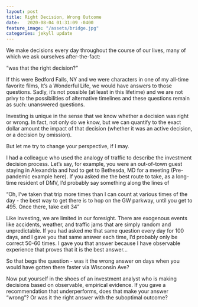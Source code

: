 ```yaml
---
layout: post
title: Right Decision, Wrong Outcome
date:   2020-08-04 01:31:09 -0400
feature_image: "/assets/bridge.jpg"
categories: jekyll update
---
```


We make decisions every day throughout the course of our lives, many of which we ask ourselves after-the-fact: 

“was that the right decision?”

If this were Bedford Falls, NY and we were characters in one of my all-time favorite films, It’s a Wonderful Life, we would have answers to those questions. Sadly, it’s not possible (at least in this lifetime) and we are not privy to the possibilities of alternative timelines and these questions remain as such: unanswered questions. 

Investing is unique in the sense that we know whether a decision was right or wrong. In fact, not only do we know, but we can quantify to the exact dollar amount the impact of that decision (whether it was an active decision, or a decision by omission). 

But let me try to change your perspective, if I may. 

I had a colleague who used the analogy of traffic to describe the investment decision process. Let’s say, for example, you were an out-of-town guest staying in Alexandria and had to get to Bethesda, MD for a meeting (Pre-pandemic example here). If you asked me the best route to take, as a long-time resident of DMV, I’d probably say something along the lines of

“Oh, I’ve taken that trip more times than I can count at various times of the day - the best way to get there is to hop on the GW parkway, until you get to 495. Once there, take exit 34”

Like investing, we are limited in our foresight. There are exogenous events like accidents, weather, and traffic jams that are simply random and unpredictable.  If you had asked me that same question every day for 100 days, and I gave you that same answer each time, I’d probably only be correct 50-60 times. I gave you that answer because I have observable experience that proves that it is the best answer...

So that begs the question - was it the wrong answer on days when you would have gotten there faster via Wisconsin Ave? 

Now put yourself in the shoes of an investment analyst who is making decisions based on observable, empirical evidence. If you gave a recommendation that underperforms, does that make your answer “wrong”? Or was it the right answer with the suboptimal outcome?
